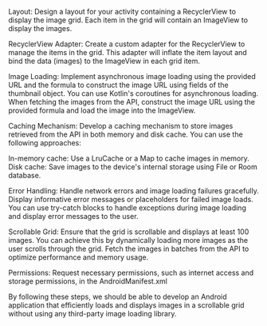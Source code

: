 Layout: Design a layout for your activity containing a RecyclerView to display the image grid. Each item in the grid will contain an ImageView to display the images.

RecyclerView Adapter: Create a custom adapter for the RecyclerView to manage the items in the grid.
This adapter will inflate the item layout and bind the data (images) to the ImageView in each grid item.

Image Loading: Implement asynchronous image loading using the provided URL and the formula to construct the image URL using fields of the thumbnail object.
You can use Kotlin's coroutines for asynchronous loading. When fetching the images from the API, construct the image URL using the provided formula
and load the image into the ImageView.

Caching Mechanism: Develop a caching mechanism to store images retrieved from the API in both memory and disk cache. You can use the following approaches:

In-memory cache: Use a LruCache or a Map to cache images in memory.
Disk cache: Save images to the device's internal storage using File or Room database.

Error Handling: Handle network errors and image loading failures gracefully. Display informative error messages or placeholders for failed image loads.
You can use try-catch blocks to handle exceptions during image loading and display error messages to the user.

Scrollable Grid: Ensure that the grid is scrollable and displays at least 100 images. You can achieve this by dynamically loading more images as the user
scrolls through the grid. Fetch the images in batches from the API to optimize performance and memory usage.

Permissions: Request necessary permissions, such as internet access and storage permissions, in the AndroidManifest.xml

By following these steps, we should be able to develop an Android application that efficiently loads and displays images in a
scrollable grid without using any third-party image loading library.
